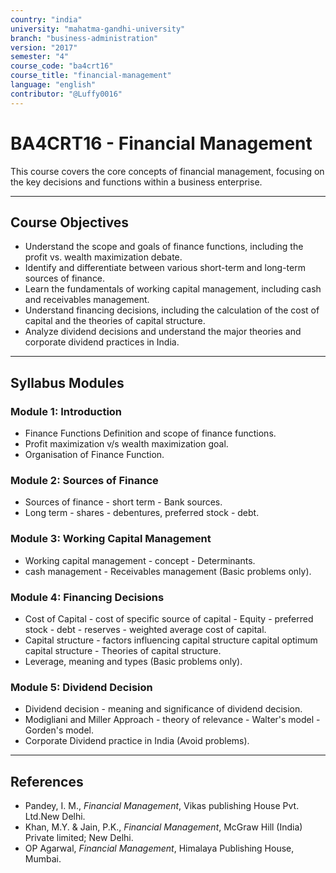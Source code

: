 ```yaml
---
country: "india"
university: "mahatma-gandhi-university"
branch: "business-administration"
version: "2017"
semester: "4"
course_code: "ba4crt16"
course_title: "financial-management"
language: "english"
contributor: "@Luffy0016"
---
```

# BA4CRT16 - Financial Management

This course covers the core concepts of financial management, focusing on the key decisions and functions within a business enterprise.

---
## Course Objectives

* Understand the scope and goals of finance functions, including the profit vs. wealth maximization debate.
* Identify and differentiate between various short-term and long-term sources of finance.
* Learn the fundamentals of working capital management, including cash and receivables management.
* Understand financing decisions, including the calculation of the cost of capital and the theories of capital structure.
* Analyze dividend decisions and understand the major theories and corporate dividend practices in India.

---
## Syllabus Modules

### Module 1: Introduction
* Finance Functions Definition and scope of finance functions.
* Profit maximization v/s wealth maximization goal.
* Organisation of Finance Function.

### Module 2: Sources of Finance
* Sources of finance - short term - Bank sources.
* Long term - shares - debentures, preferred stock - debt.

### Module 3: Working Capital Management
* Working capital management - concept - Determinants.
* cash management - Receivables management (Basic problems only).

### Module 4: Financing Decisions
* Cost of Capital - cost of specific source of capital - Equity - preferred stock - debt - reserves - weighted average cost of capital.
* Capital structure - factors influencing capital structure capital optimum capital structure - Theories of capital structure.
* Leverage, meaning and types (Basic problems only).

### Module 5: Dividend Decision
* Dividend decision - meaning and significance of dividend decision.
* Modigliani and Miller Approach - theory of relevance - Walter's model - Gorden's model.
* Corporate Dividend practice in India (Avoid problems).

---
## References
* Pandey, I. M., *Financial Management*, Vikas publishing House Pvt. Ltd.New Delhi.
* Khan, M.Y. & Jain, P.K., *Financial Management*, McGraw Hill (India) Private limited; New Delhi.
* OP Agarwal, *Financial Management*, Himalaya Publishing House, Mumbai.